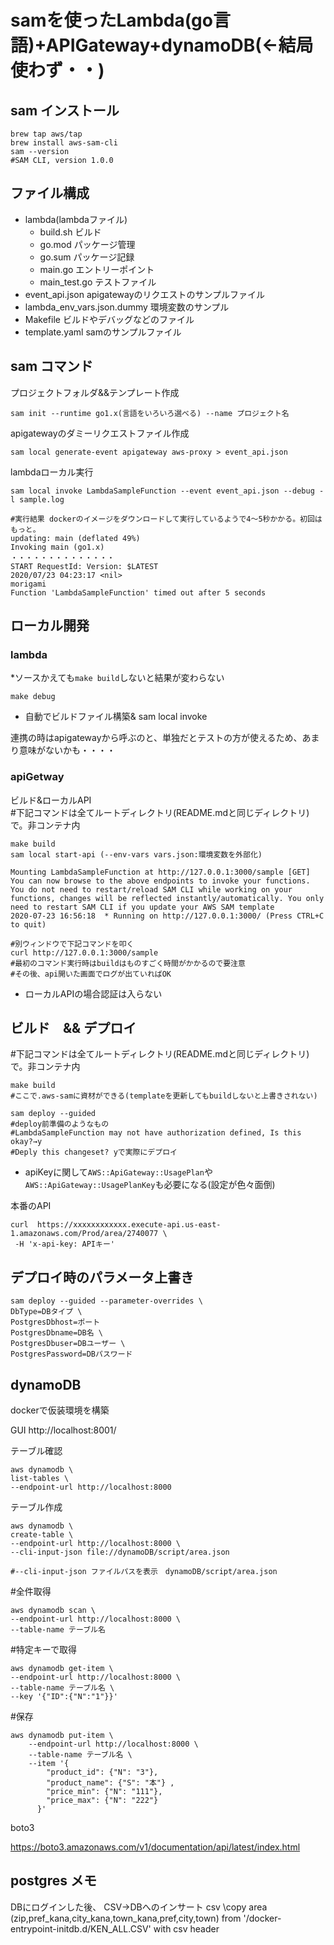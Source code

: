 # samを使ったLambda(go言語)+APIGateway+dynamoDB(←結局使わず・・)

## sam インストール

```
brew tap aws/tap
brew install aws-sam-cli
sam --version
#SAM CLI, version 1.0.0
```

## ファイル構成

- lambda(lambdaファイル)
    - build.sh ビルド
    - go.mod パッケージ管理
    - go.sum パッケージ記録
    - main.go エントリーポイント
    - main_test.go テストファイル
- event_api.json apigatewayのリクエストのサンプルファイル
- lambda_env_vars.json.dummy 環境変数のサンプル
- Makefile ビルドやデバッグなどのファイル
- template.yaml samのサンプルファイル

## sam コマンド

プロジェクトフォルダ&&テンプレート作成
```
sam init --runtime go1.x(言語をいろいろ選べる) --name プロジェクト名
```


apigatewayのダミーリクエストファイル作成
```
sam local generate-event apigateway aws-proxy > event_api.json
```

lambdaローカル実行
```
sam local invoke LambdaSampleFunction --event event_api.json --debug -l sample.log

#実行結果 dockerのイメージをダウンロードして実行しているようで4〜5秒かかる。初回はもっと。
updating: main (deflated 49%)
Invoking main (go1.x)
・・・・・・・・・・・・・・
START RequestId: Version: $LATEST
2020/07/23 04:23:17 <nil>
morigami
Function 'LambdaSampleFunction' timed out after 5 seconds

```


## ローカル開発


### lambda
*ソースかえても`make build`しないと結果が変わらない
```
make debug
```

- 自動でビルドファイル構築& sam local invoke 

連携の時はapigatewayから呼ぶのと、単独だとテストの方が使えるため、あまり意味がないかも・・・・

### apiGetway
ビルド&ローカルAPI<br>
#下記コマンドは全てルートディレクトリ(README.mdと同じディレクトリ)で。非コンテナ内
```
make build
sam local start-api (--env-vars vars.json:環境変数を外部化)

Mounting LambdaSampleFunction at http://127.0.0.1:3000/sample [GET]
You can now browse to the above endpoints to invoke your functions. You do not need to restart/reload SAM CLI while working on your functions, changes will be reflected instantly/automatically. You only need to restart SAM CLI if you update your AWS SAM template
2020-07-23 16:56:18  * Running on http://127.0.0.1:3000/ (Press CTRL+C to quit)

#別ウィンドウで下記コマンドを叩く
curl http://127.0.0.1:3000/sample
#最初のコマンド実行時はbuildはものすごく時間がかかるので要注意
#その後、api開いた画面でログが出ていればOK
```
* ローカルAPIの場合認証は入らない

## ビルド　&& デプロイ
#下記コマンドは全てルートディレクトリ(README.mdと同じディレクトリ)で。非コンテナ内
```
make build 
#ここで.aws-samに資材ができる(templateを更新してもbuildしないと上書きされない)

sam deploy --guided
#deploy前準備のようなもの
#LambdaSampleFunction may not have authorization defined, Is this okay?→y
#Deply this changeset? yで実際にデプロイ
```

* apiKeyに関して`AWS::ApiGateway::UsagePlan`や`AWS::ApiGateway::UsagePlanKey`も必要になる(設定が色々面倒)

本番のAPI
```
curl  https://xxxxxxxxxxxx.execute-api.us-east-1.amazonaws.com/Prod/area/2740077 \
 -H 'x-api-key: APIキー'
```

## デプロイ時のパラメータ上書き

```
sam deploy --guided --parameter-overrides \
DbType=DBタイプ \
PostgresDbhost=ポート
PostgresDbname=DB名 \
PostgresDbuser=DBユーザー \
PostgresPassword=DBパスワード
```
## dynamoDB

dockerで仮装環境を構築

GUI
http://localhost:8001/


テーブル確認
```
aws dynamodb \
list-tables \
--endpoint-url http://localhost:8000 
```

テーブル作成

```
aws dynamodb \
create-table \
--endpoint-url http://localhost:8000 \
--cli-input-json file://dynamoDB/script/area.json

#--cli-input-json ファイルパスを表示　dynamoDB/script/area.json
```

#全件取得
```
aws dynamodb scan \
--endpoint-url http://localhost:8000 \
--table-name テーブル名
```

#特定キーで取得
```
aws dynamodb get-item \
--endpoint-url http://localhost:8000 \
--table-name テーブル名 \
--key '{"ID":{"N":"1"}}'
```

#保存
```
aws dynamodb put-item \
    --endpoint-url http://localhost:8000 \
    --table-name テーブル名 \
    --item '{
        "product_id": {"N": "3"},
        "product_name": {"S": "本"} ,
        "price_min": {"N": "111"},
        "price_max": {"N": "222"}
      }'
```

boto3

https://boto3.amazonaws.com/v1/documentation/api/latest/index.html

## postgres メモ
DBにログインした後、
CSV→DBへのインサート
csv \copy area (zip,pref_kana,city_kana,town_kana,pref,city,town) from '/docker-entrypoint-initdb.d/KEN_ALL.CSV' with csv header